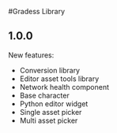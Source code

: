 #Gradess Library

## 1.0.0

New features:
- Conversion library
- Editor asset tools library
- Network health component
- Base character
- Python editor widget
- Single asset picker
- Multi asset picker